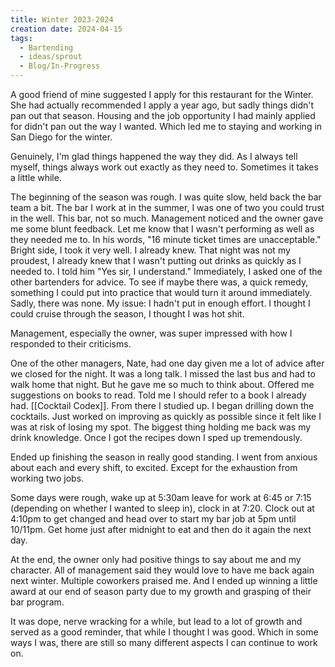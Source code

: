 ```yaml
---
title: Winter 2023-2024
creation date: 2024-04-15
tags:
  - Bartending
  - ideas/sprout
  - Blog/In-Progress
---
```

A good friend of mine suggested I apply for this restaurant for the Winter.
She had actually recommended I apply a year ago, but sadly things didn't pan out that season. Housing and the job opportunity I had mainly applied for didn't pan out the way I wanted. 
Which led me to staying and working in San Diego for the winter. 

Genuinely, I'm glad things happened the way they did. 
As I always tell myself, things always work out exactly as they need to.
Sometimes it takes a little while. 

The beginning of the season was rough. I was quite slow, held back the bar team a bit. 
The bar I work at in the summer, I was one of two you could trust in the well. 
This bar, not so much.
Management noticed and the owner gave me some blunt feedback. Let me know that I wasn't performing as well as they needed me to. 
In his words, "16 minute ticket times are unacceptable."
Bright side, I took it very well.
I already knew. That night was not my proudest, I already knew that I wasn't putting out drinks as quickly as I needed to. 
I told him "Yes sir, I understand." 
Immediately, I asked one of the other bartenders for advice. To see if maybe there was, a quick remedy, something I could put into practice that would turn it around immediately.
Sadly, there was none. 
My issue: I hadn't put in enough effort.
I thought I could cruise through the season, I thought I was hot shit.

Management, especially the owner, was super impressed with how I responded to their criticisms. 

One of the other managers, Nate, had one day given me a lot of advice after we closed for the night.
It was a long talk. I missed the last bus and had to walk home that night.
But he gave me so much to think about.
Offered me suggestions on books to read. Told me I should refer to a book I already had. 
[[Cocktail Codex]].
From there I studied up. I began drilling down the cocktails. 
Just worked on improving as quickly as possible since it felt like I was at risk of losing my spot. The biggest thing holding me back was my drink knowledge. Once I got the recipes down I sped up tremendously.

Ended up finishing the season in really good standing. 
I went from anxious about each and every shift, to excited. Except for the exhaustion from working two jobs. 

Some days were rough, wake up at 5:30am leave for work at 6:45 or 7:15 (depending on whether I wanted to sleep in), clock in at 7:20. Clock out at 4:10pm to get changed and head over to start my bar job at 5pm until 10/11pm. Get home just after midnight to eat and then do it again the next day.

At the end, the owner only had positive things to say about me and my character. All of management said they would love to have me back again next winter. 
Multiple coworkers praised me.
And I ended up winning a little award at our end of season party due to my growth and grasping of their bar program. 

It was dope, nerve wracking for a while, but lead to a lot of growth and served as a good reminder, that while I thought I was good. Which in some ways I was, there are still so many different aspects I can continue to work on.